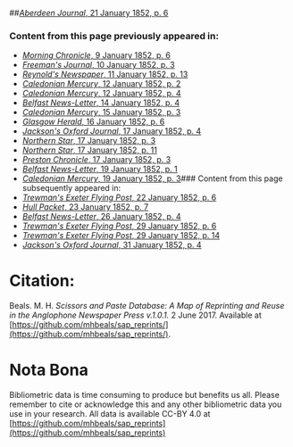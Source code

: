 ##[*Aberdeen Journal*, 21 January 1852, p. 6](https://mhbeals.github.io/sap_html/Aberdeen-Journal/Aberdeen-Journal-21-January-1852-p-6)

### Content from this page previously appeared in:
+ [*Morning Chronicle*, 9 January 1852, p. 6](https://mhbeals.github.io/sap_html/Morning-Chronicle/Morning-Chronicle-9-January-1852-p-6)
+ [*Freeman's Journal*, 10 January 1852, p. 3](https://mhbeals.github.io/sap_html/Freeman's-Journal/Freeman's-Journal-10-January-1852-p-3)
+ [*Reynold's Newspaper*, 11 January 1852, p. 13](https://mhbeals.github.io/sap_html/Reynold's-Newspaper/Reynold's-Newspaper-11-January-1852-p-13)
+ [*Caledonian Mercury*, 12 January 1852, p. 2](https://mhbeals.github.io/sap_html/Caledonian-Mercury/Caledonian-Mercury-12-January-1852-p-2)
+ [*Caledonian Mercury*, 12 January 1852, p. 4](https://mhbeals.github.io/sap_html/Caledonian-Mercury/Caledonian-Mercury-12-January-1852-p-4)
+ [*Belfast News-Letter*, 14 January 1852, p. 4](https://mhbeals.github.io/sap_html/Belfast-News-Letter/Belfast-News-Letter-14-January-1852-p-4)
+ [*Caledonian Mercury*, 15 January 1852, p. 3](https://mhbeals.github.io/sap_html/Caledonian-Mercury/Caledonian-Mercury-15-January-1852-p-3)
+ [*Glasgow Herald*, 16 January 1852, p. 6](https://mhbeals.github.io/sap_html/Glasgow-Herald/Glasgow-Herald-16-January-1852-p-6)
+ [*Jackson's Oxford Journal*, 17 January 1852, p. 4](https://mhbeals.github.io/sap_html/Jackson's-Oxford-Journal/Jackson's-Oxford-Journal-17-January-1852-p-4)
+ [*Northern Star*, 17 January 1852, p. 3](https://mhbeals.github.io/sap_html/Northern-Star/Northern-Star-17-January-1852-p-3)
+ [*Northern Star*, 17 January 1852, p. 11](https://mhbeals.github.io/sap_html/Northern-Star/Northern-Star-17-January-1852-p-11)
+ [*Preston Chronicle*, 17 January 1852, p. 3](https://mhbeals.github.io/sap_html/Preston-Chronicle/Preston-Chronicle-17-January-1852-p-3)
+ [*Belfast News-Letter*, 19 January 1852, p. 1](https://mhbeals.github.io/sap_html/Belfast-News-Letter/Belfast-News-Letter-19-January-1852-p-1)
+ [*Caledonian Mercury*, 19 January 1852, p. 3](https://mhbeals.github.io/sap_html/Caledonian-Mercury/Caledonian-Mercury-19-January-1852-p-3)### Content from this page subsequently appeared in:
+ [*Trewman's Exeter Flying Post*, 22 January 1852, p. 6](https://mhbeals.github.io/sap_html/Trewman's-Exeter-Flying-Post/Trewman's-Exeter-Flying-Post-22-January-1852-p-6)
+ [*Hull Packet*, 23 January 1852, p. 7](https://mhbeals.github.io/sap_html/Hull-Packet/Hull-Packet-23-January-1852-p-7)
+ [*Belfast News-Letter*, 26 January 1852, p. 4](https://mhbeals.github.io/sap_html/Belfast-News-Letter/Belfast-News-Letter-26-January-1852-p-4)
+ [*Trewman's Exeter Flying Post*, 29 January 1852, p. 6](https://mhbeals.github.io/sap_html/Trewman's-Exeter-Flying-Post/Trewman's-Exeter-Flying-Post-29-January-1852-p-6)
+ [*Trewman's Exeter Flying Post*, 29 January 1852, p. 14](https://mhbeals.github.io/sap_html/Trewman's-Exeter-Flying-Post/Trewman's-Exeter-Flying-Post-29-January-1852-p-14)
+ [*Jackson's Oxford Journal*, 31 January 1852, p. 4](https://mhbeals.github.io/sap_html/Jackson's-Oxford-Journal/Jackson's-Oxford-Journal-31-January-1852-p-4)
                    
# Citation: 

Beals. M. H. *Scissors and Paste Database: A Map of Reprinting and Reuse in the Anglophone Newspaper Press v.1.0.1.* 2 June 2017. Available at [https://github.com/mhbeals/sap_reprints/](https://github.com/mhbeals/sap_reprints/). 
                    
# Nota Bona

Bibliometric data is time consuming to produce but benefits us all. Please remember to cite or acknowledge this and any other bibliometric data you use in your research. All data is available CC-BY 4.0 at [https://github.com/mhbeals/sap_reprints](https://github.com/mhbeals/sap_reprints)